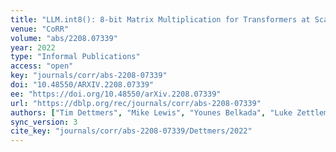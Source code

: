 ```yaml
---
title: "LLM.int8(): 8-bit Matrix Multiplication for Transformers at Scale."
venue: "CoRR"
volume: "abs/2208.07339"
year: 2022
type: "Informal Publications"
access: "open"
key: "journals/corr/abs-2208-07339"
doi: "10.48550/ARXIV.2208.07339"
ee: "https://doi.org/10.48550/arXiv.2208.07339"
url: "https://dblp.org/rec/journals/corr/abs-2208-07339"
authors: ["Tim Dettmers", "Mike Lewis", "Younes Belkada", "Luke Zettlemoyer"]
sync_version: 3
cite_key: "journals/corr/abs-2208-07339/Dettmers/2022"
---
```

